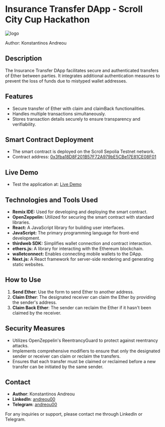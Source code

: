 # Insurance Transfer DApp - Scroll City Cup Hackathon

![logo](https://github.com/user-attachments/assets/7e23684c-31f9-4b25-8424-4ecde756f338)

Author: Konstantinos Andreou


## Description

The Insurance Transfer DApp facilitates secure and authenticated transfers of Ether between parties. It integrates additional authentication measures to prevent the loss of funds due to mistyped wallet addresses.

## Features

- Secure transfer of Ether with claim and claimBack functionalities.
- Handles multiple transactions simultaneously.
- Stores transaction details securely to ensure transparency and verifiability.


## Smart Contract Deployment

- The smart contract is deployed on the Scroll Sepolia Testnet network.
- Contract address: [0x3fba18D8F201B57F72A979bE5CBe17E81CE08F01](https://sepolia.scrollscan.com/address/0x3fba18D8F201B57F72A979bE5CBe17E81CE08F01#code)


## Live Demo

- Test the application at: [Live Demo](https://insurancetransferscroll.netlify.app/)

## Technologies and Tools Used

- **Remix IDE:** Used for developing and deploying the smart contract.
- **OpenZeppelin:** Utilized for securing the smart contract with standard libraries.
- **React:** A JavaScript library for building user interfaces.
- **JavaScript:** The primary programming language for front-end development.
- **thirdweb SDK:** Simplifies wallet connection and contract interaction.
- **ethers.js:** A library for interacting with the Ethereum blockchain.
- **walletconnect:** Enables connecting mobile wallets to the DApp.
- **Next.js:** A React framework for server-side rendering and generating static websites.

## How to Use

1. **Send Ether**: Use the form to send Ether to another address.
2. **Claim Ether**: The designated receiver can claim the Ether by providing the sender's address.
3. **Claim Back Ether**: The sender can reclaim the Ether if it hasn't been claimed by the receiver.


## Security Measures

- Utilizes OpenZeppelin's ReentrancyGuard to protect against reentrancy attacks.
- Implements comprehensive modifiers to ensure that only the designated sender or receiver can claim or reclaim the transfers.
- Ensures that each transfer must be claimed or reclaimed before a new transfer can be initiated by the same sender.


## Contact

- **Author**: Konstantinos Andreou
- **LinkedIn**: [andreou00](https://www.linkedin.com/in/andreou00/)
- **Telegram**: [andreou00](https://t.me/andreou00)

For any inquiries or support, please contact me through LinkedIn or Telegram.
